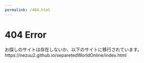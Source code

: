 ```yaml
---
permalink: /404.html
---
```

<h1>404 Error</h1>
お探しのサイトは存在しないか、以下のサイトに移行されています。<br>
https://nezuu2.github.io/separetedWorldOnline/index.html
